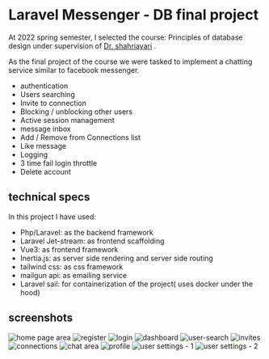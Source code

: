 # Laravel Messenger - DB final project

At 2022 spring semester, I selected the course: Principles of database design under supervision
of [Dr. shahriayari](https://aut.ac.ir/cv/2384/%D8%A7%D8%AD%D8%B3%D8%A7%D9%86-%D9%86%D8%A7%D8%B8%D8%B1-%D9%81%D8%B1%D8%AF?slc_lang=fa&&cv=2384&mod=scv)
. <br>

As the final project of the course we were tasked to implement a chatting service similar to facebook messenger.

- authentication
- Users searching
- Invite to connection
- Blocking / unblocking other users
- Active session management
- message inbox
- Add / Remove from Connections list
- Like message
- Logging
- 3 time fail login throttle
- Delete account

## technical specs

In this project I have used:

- Php/Laravel: as the backend framework
- Laravel Jet-stream: as frontend scaffolding
- Vue3: as frontend framework
- Inertia.js: as server side rendering and server side routing
- tailwind css: as css framework
- mailgun api: as emailing service
- Laravel sail: for containerization of the project( uses docker under the hood)

## screenshots

![home page area](/app/laravel_messenger/documentation/screenshots/homepage.png "homepage area")
![register](/app/laravel_messenger/documentation/screenshots/register.png "register area")
![login](/app/laravel_messenger/documentation/screenshots/login.png "login area")
![dashboard](/app/laravel_messenger/documentation/screenshots/dashboard.png "dashboard")
![user-search](/app/laravel_messenger/documentation/screenshots/user-search.png "search")
![invites](/app/laravel_messenger/documentation/screenshots/invites.png "invites")
![connections](/app/laravel_messenger/documentation/screenshots/connections.png "connections")
![chat area](/app/laravel_messenger/documentation/screenshots/chat%20area.png "chat area")
![profile](/app/laravel_messenger/documentation/screenshots/profile.png "profile")
![user settings - 1](/app/laravel_messenger/documentation/screenshots/user-settings-area-1.png "settings 1")
![user settings - 2](/app/laravel_messenger/documentation/screenshots/user-settings-area-2.png "settings 2")
